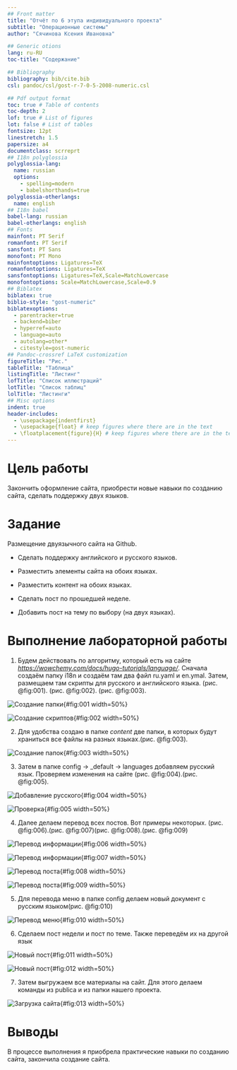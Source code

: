 ```yaml
---
## Front matter
title: "Отчёт по 6 этупа индивидуального проекта"
subtitle: "Операционные системы"
author: "Сячинова Ксения Ивановна"

## Generic otions
lang: ru-RU
toc-title: "Содержание"

## Bibliography
bibliography: bib/cite.bib
csl: pandoc/csl/gost-r-7-0-5-2008-numeric.csl

## Pdf output format
toc: true # Table of contents
toc-depth: 2
lof: true # List of figures
lot: false # List of tables
fontsize: 12pt
linestretch: 1.5
papersize: a4
documentclass: scrreprt
## I18n polyglossia
polyglossia-lang:
  name: russian
  options:
	- spelling=modern
	- babelshorthands=true
polyglossia-otherlangs:
  name: english
## I18n babel
babel-lang: russian
babel-otherlangs: english
## Fonts
mainfont: PT Serif
romanfont: PT Serif
sansfont: PT Sans
monofont: PT Mono
mainfontoptions: Ligatures=TeX
romanfontoptions: Ligatures=TeX
sansfontoptions: Ligatures=TeX,Scale=MatchLowercase
monofontoptions: Scale=MatchLowercase,Scale=0.9
## Biblatex
biblatex: true
biblio-style: "gost-numeric"
biblatexoptions:
  - parentracker=true
  - backend=biber
  - hyperref=auto
  - language=auto
  - autolang=other*
  - citestyle=gost-numeric
## Pandoc-crossref LaTeX customization
figureTitle: "Рис."
tableTitle: "Таблица"
listingTitle: "Листинг"
lofTitle: "Список иллюстраций"
lotTitle: "Список таблиц"
lolTitle: "Листинги"
## Misc options
indent: true
header-includes:
  - \usepackage{indentfirst}
  - \usepackage{float} # keep figures where there are in the text
  - \floatplacement{figure}{H} # keep figures where there are in the text
---
```


# Цель работы

Закончить оформление сайта, приобрести новые навыки по созданию сайта, сделать поддержку двух языков.

# Задание

Размещение двуязычного сайта на Github.

- Сделать поддержку английского и русского языков.
    
- Разместить элементы сайта на обоих языках.

- Разместить контент на обоих языках.

- Сделать пост по прошедшей неделе.
    
- Добавить пост на тему по выбору (на двух языках).

# Выполнение лабораторной работы

1. Будем действовать по алгоритму, который есть на сайте *https://wowchemy.com/docs/hugo-tutorials/language/*. Сначала создаём папку i18n и создаём там два файл ru.yaml и en.ymal. Затем, размещаем там скрипты для русского и английского языка. (рис. @fig:001). (рис. @fig:002). (рис. @fig:003).


![Создание папки](image/1.png){#fig:001 width=50%}

![Создание скриптов](image/2.png){#fig:002 width=50%}

2. Для удобства создаю в папке *content* две папки, в которых будут храниться все файлы на разных языках.(рис. @fig:003).

![Создание папок](image/3.png){#fig:003 width=50%}

3. Затем в папке config -> _default -> languages добавляем русский язык. Проверяем изменения на сайте (рис. @fig:004).(рис. @fig:005).

![Добавление русского](image/4.png){#fig:004 width=50%}

![Проверка](image/5.png){#fig:005 width=50%}

4. Далее делаем перевод всех постов. Вот примеры некоторых. (рис. @fig:006).(рис. @fig:007)(рис. @fig:008).(рис. @fig:009)

![Перевод информации](image/6.png){#fig:006 width=50%}

![Перевод информации](image/7.png){#fig:007 width=50%}

![Перевод поста](image/8.png){#fig:008 width=50%}

![Перевод поста](image/9.png){#fig:009 width=50%}

5. Для перевода меню в папке config делаем новый документ с русским языком(рис. @fig:010)

![Перевод меню](image/10.png){#fig:010 width=50%}

6. Сделаем пост недели и пост по теме. Также переведём их на другой язык

![Новый пост](image/11.png){#fig:011 width=50%}

![Новый пост](image/12.png){#fig:012 width=50%}

7. Затем выгружаем все материалы на сайт. Для этого делаем команды из publica и из папки нашего проекта.

![Загрузка сайта](image/13.png){#fig:013 width=50%}

# Выводы

В процессе выполнения я приобрела практические навыки по созданию сайта, закончила создание сайта.
